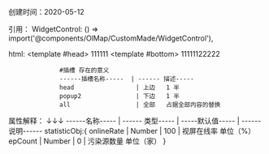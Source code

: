 创建时间：2020-05-12

引用： WidgetControl: () => import('@components/OlMap/CustomMade/WidgetControl'),

html:            <WidgetControl :online-rate="90" :ep-count="16">
                            <template #head>
                              111111
                            </template>
                            <template #bottom>
                              11111122222
                            </template>
                 </WidgetControl>
                
                
                  #插槽 存在的意义        
                  ------插槽名称-----  | ------ 描述----- 
                  head                 | 上边   1 半
                  popup2               | 下边   1 半  
                  all                  | 全部   占据全部内容的替换

属性解释：
        ↓↓↓
------名称-----       | ------ 类型----- | -----默认值-----                                  | ------ 说明------
statisticObj:{
  onlineRate            | Number           | 100                                               | 视屏在线率 单位（%）
  epCount               | Number           | 0                                                 | 污染源数量 单位（家）
}



